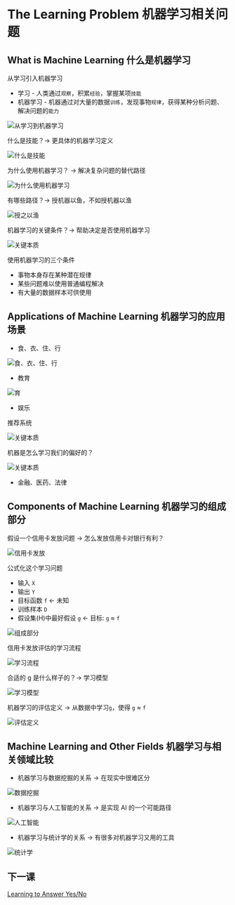 # The Learning Problem 机器学习相关问题
## What is Machine Learning 什么是机器学习

从学习引入机器学习
- 学习 - 人类通过`观察`，积累`经验`，掌握某项`技能`
- 机器学习 - 机器通过对大量的数据`训练`，发现事物`规律`，获得某种分析问题、解决问题的`能力`

![从学习到机器学习](/images/jqxx00.png)

什么是技能？-> 更具体的机器学习定义

![什么是技能](/images/jqxx01.png)

为什么使用机器学习？ -> 解决复杂问题的替代路径

![为什么使用机器学习](/images/jqxx02.png)

有哪些路径？-> 授机器以鱼，不如授机器以渔

![授之以渔](/images/jqxx03.png)

机器学习的关键条件？-> 帮助决定是否使用机器学习

![关键本质](/images/jqxx04.png)

使用机器学习的三个条件
- 事物本身存在某种潜在规律
- 某些问题难以使用普通编程解决
- 有大量的数据样本可供使用

## Applications of Machine Learning 机器学习的应用场景
- 食、衣、住、行

![食、衣、住、行](/images/jqxx05.png)

- 教育

![育](/images/jqxx06.png)

- 娱乐

推荐系统

![关键本质](/images/jqxx07.png)

机器是怎么学习我们的偏好的？

![关键本质](/images/jqxx08.png)

- 金融、医药、法律

## Components of Machine Learning 机器学习的组成部分

假设一个信用卡发放问题 -> 怎么发放信用卡对银行有利？

![信用卡发放](/images/jqxx09.png)

公式化这个学习问题
- 输入 `X`
- 输出 `Y`
- 目标函数 `f` <- 未知
- 训练样本 `D`
- 假设集(H)中最好假设 `g` <- 目标: `g` ≈ `f`

![组成部分](/images/jqxx10.png)

信用卡发放评估的学习流程 

![学习流程](/images/jqxx11.png)

合适的 g 是什么样子的？-> 学习模型

![学习模型](/images/jqxx12.png)

机器学习的评估定义 -> 从数据中学习`g`，使得 `g` ≈ `f`

![评估定义](/images/jqxx13.png)

## Machine Learning and Other Fields 机器学习与相关领域比较

- 机器学习与数据挖掘的关系 -> 在现实中很难区分

![数据挖掘](/images/mldm.png)

- 机器学习与人工智能的关系 -> 是实现 AI 的一个可能路径

![人工智能](/images/mlai.png)

- 机器学习与统计学的关系 -> 有很多对机器学习又用的工具

![统计学](/images/mlst.png)

## 下一课

[Learning to Answer Yes/No](/note/MLF/mlf02.md)
